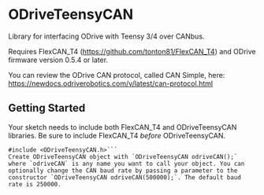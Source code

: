 # ODriveTeensyCAN

Library for interfacing ODrive with Teensy 3/4 over CANbus. 

Requires FlexCAN_T4 (https://github.com/tonton81/FlexCAN_T4) and ODrive firmware version 0.5.4 or later.

You can review the ODrive CAN protocol, called CAN Simple, here: https://newdocs.odriverobotics.com/v/latest/can-protocol.html


## Getting Started

Your sketch needs to include both FlexCAN_T4 and ODriveTeensyCAN libraries. Be sure to include FlexCAN_T4 *before* ODriveTeensyCAN.
```#include <FlexCAN_T4.h>
#include <ODriveTeensyCAN.h>```
Create ODriveTeensyCAN object with `ODriveTeensyCAN odriveCAN();` where `odriveCAN` is any name you want to call your object. You can optionally change the CAN baud rate by passing a parameter to the constructor `ODriveTeensyCAN odriveCAN(500000);`. The default baud rate is 250000.